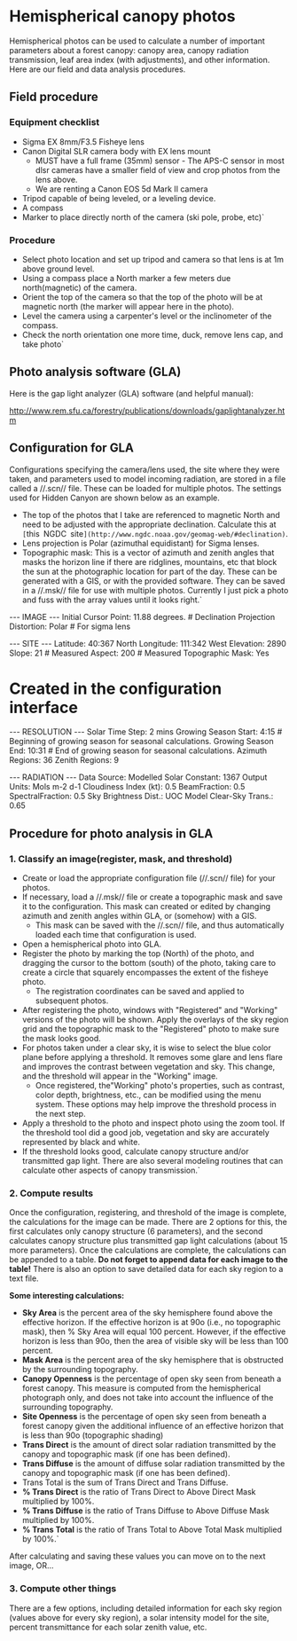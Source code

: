 # Hemispherical canopy photos

Hemispherical photos can be used to calculate a number of important
parameters about a forest canopy: canopy area, canopy radiation
transmission, leaf area index (with adjustments), and other information.
Here are our field and data analysis procedures.

## Field procedure

### Equipment checklist

* Sigma EX 8mm/F3.5 Fisheye lens
* Canon Digital SLR camera body with EX lens mount
  * MUST have a full frame (35mm) sensor - The APS-C sensor in most dlsr cameras have a smaller field of view and crop photos from the lens above.
  * We are renting a Canon EOS 5d Mark II camera
* Tripod capable of being leveled, or a leveling device.
* A compass
* Marker to place directly north of the camera (ski pole, probe, etc)`

### Procedure

- Select photo location and set up tripod and camera so that lens is at 1m above ground level.
- Using a compass place a North marker a few meters due north(magnetic) of the camera.
- Orient the top of the camera so that the top of the photo will be at magnetic north (the marker will appear here in the photo).
- Level the camera using a carpenter's level or the inclinometer of the compass.
- Check the north orientation one more time, duck, remove lens cap, and take photo`

## Photo analysis software (GLA)

Here is the gap light analyzer (GLA) software (and helpful manual):

<http://www.rem.sfu.ca/forestry/publications/downloads/gaplightanalyzer.htm>

## Configuration for GLA

Configurations specifying the camera/lens used, the site where they were
taken, and parameters used to model incoming radiation, are stored in a
file called a //.scn// file. These can be loaded for multiple photos.
The settings used for Hidden Canyon are shown below as an example.

- The top of the photos that I take are referenced to magnetic North and need to be adjusted with the appropriate declination. Calculate this at `[`this`
`NGDC`
`site`](http://www.ngdc.noaa.gov/geomag-web/#declination)`.
- Lens projection is Polar (azimuthal equidistant) for Sigma lenses.
- Topographic mask: This is a vector of azimuth and zenith angles that masks the horizon line if there are ridglines, mountains, etc that block the sun at the photographic location for part of the day. These can be generated with a GIS, or with the provided software. They can be saved in a //.msk// file for use with multiple photos. Currently I just pick a photo and fuss with the array values until it looks right.`

<file> --- IMAGE --- Initial Cursor Point: 11.88 degrees. # Declination
Projection Distortion: Polar # For sigma lens

--- SITE --- Latitude: 40:367 North Longitude: 111:342 West Elevation:
2890 Slope: 21 # Measured Aspect: 200 # Measured Topographic Mask: Yes
# Created in the configuration interface

--- RESOLUTION --- Solar Time Step: 2 mins Growing Season Start: 4:15 #
Beginning of growing season for seasonal calculations. Growing Season
End: 10:31 # End of growing season for seasonal calculations. Azimuth
Regions: 36 Zenith Regions: 9

--- RADIATION --- Data Source: Modelled Solar Constant: 1367 Output
Units: Mols m-2 d-1 Cloudiness Index (kt): 0.5 BeamFraction: 0.5
SpectralFraction: 0.5 Sky Brightness Dist.: UOC Model Clear-Sky Trans.:
0.65 </file>

## Procedure for photo analysis in GLA

### 1. Classify an image(register, mask, and threshold)

- Create or load the appropriate configuration file (//.scn// file) for your photos.
- If necessary, load a //.msk// file or create a topographic mask and save it to the configuration. This mask can created or edited by changing azimuth and zenith angles within GLA, or (somehow) with a GIS.
  - This mask can be saved with the //.scn// file, and thus automatically loaded each time that configuration is used. 
- Open a hemispherical photo into GLA.
- Register the photo by marking the top (North) of the photo, and dragging the cursor to the bottom (south) of the photo, taking care to create a circle that squarely encompasses the extent of the fisheye photo.
  - The registration coordinates can be saved and applied to subsequent photos.
- After registering the photo, windows with "Registered" and "Working" versions of the photo will be shown. Apply the overlays of the sky region grid and the topographic mask to the "Registered" photo to make sure the mask looks good.
- For photos taken under a clear sky, it is wise to select the blue color plane before applying a threshold. It removes some glare and lens flare and improves the contrast between vegetation and sky. This change, and the threshold will appear in the "Working" image.
  - Once registered, the"Working" photo's properties, such as contrast, color depth, brightness, etc., can be modified using the menu system. These options may help improve the threshold process in the next step.
- Apply a threshold to the photo and inspect photo using the zoom tool. If the threshold tool did a good job, vegetation and sky are accurately represented by black and white.
- If the threshold looks good, calculate canopy structure and/or transmitted gap light. There are also several modeling routines that can calculate other aspects of canopy transmission.`

### 2. Compute results

Once the configuration, registering, and threshold of the image is
complete, the calculations for the image can be made. There are 2
options for this, the first calculates only canopy structure (6
parameters), and the second calculates canopy structure plus transmitted
gap light calculations (about 15 more parameters). Once the calculations
are complete, the calculations can be appended to a table. **Do not
forget to append data for each image to the table!** There is also an
option to save detailed data for each sky region to a text file.

 **Some interesting calculations:**

* **Sky Area** is the percent area of the sky hemisphere found above the effective horizon. If the effective horizon is at 90o (i.e., no topographic mask), then % Sky Area will equal 100 percent. However, if the effective horizon is less than 90o, then the area of visible sky will be less than 100 percent.
* **Mask Area** is the percent area of the sky hemisphere that is obstructed by the surrounding topography.
* **Canopy Openness** is the percentage of open sky seen from beneath a forest canopy. This measure is computed from the hemispherical photograph only, and does not take into account the influence of the surrounding topography.
* **Site Openness** is the percentage of open sky seen from beneath a forest canopy given the additional influence of an effective horizon that is less than 90o (topographic shading)
* **Trans Direct** is the amount of direct solar radiation transmitted by the canopy and topographic mask (if one has been defined).
* **Trans Diffuse** is the amount of diffuse solar radiation transmitted by the canopy and topographic mask (if one has been defined).
* Trans Total is the sum of Trans Direct and Trans Diffuse.
* **% Trans Direct** is the ratio of Trans Direct to Above Direct Mask multiplied by 100%.
* **% Trans Diffuse** is the ratio of Trans Diffuse to Above Diffuse Mask multiplied by 100%.
* **% Trans Total** is the ratio of Trans Total to Above Total Mask multiplied by 100%.`

After calculating and saving these values you can move on to the next
image, OR...

### 3. Compute other things

There are a few options, including detailed information for each sky
region (values above for every sky region), a solar intensity model for
the site, percent transmittance for each solar zenith value, etc.
